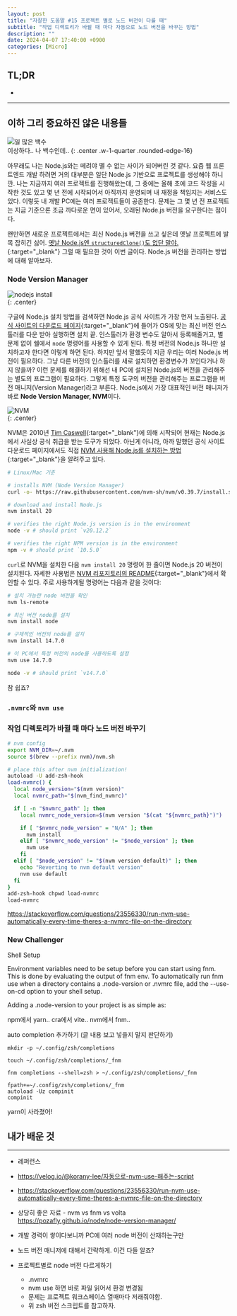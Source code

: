 ```yaml
---
layout: post
title: "자잘한 도움말 #15 프로젝트 별로 노드 버전이 다를 때"
subtitle: "작업 디렉토리가 바뀔 때 마다 자동으로 노드 버전을 바꾸는 방법"
description: ""
date: 2024-04-07 17:40:00 +0900
categories: [Micro]
---
```


## TL;DR

- 



---

## 이하 그리 중요하진 않은 내용들

![일 많은 백수](https://i.postimg.cc/XqQQgQW3/temp-Image-PLY8-Np.avif)  
이상하다.. 나 백수인데..
{: .center .w-1-quarter .rounded-edge-16}

아무래도 나는 Node.js와는 떼려야 뗄 수 없는 사이가 되어버린 것 같다. 요즘 웹 프론트엔드 개발 하려면 거의 대부분은 일단 Node.js 기반으로 프로젝트를 생성해야 하니깐. 나는 지금까지 여러 프로젝트를 진행해왔는데, 그 중에는 올해 초에 코드 작성을 시작한 것도 있고 몇 년 전에 시작되어서 아직까지 운영되며 내 재정을 책임지는 서비스도 있다. 이렇듯 내 개발 PC에는 여러 프로젝트들이 공존한다. 문제는 그 몇 년 전 프로젝트는 지금 기준으론 조금 까다로운 면이 있어서, 오래된 Node.js 버전을 요구한다는 점이다.

왠만하면 새로운 프로젝트에서는 최신 Node.js 버전을 쓰고 싶은데 옛날 프로젝트에 발목 잡히긴 싫어. [옛날 Node.js엔 `structuredClone()`도 없단 말야.](/micro/2023/12/10/micro-tip-13.html#tmi){:target="_blank"} 그럴 때 필요한 것이 이번 글이다. Node.js 버전을 관리하는 방법에 대해 알아보자.

### Node Version Manager

![nodejs install](https://i.postimg.cc/g2J3ZGxn/image.png)  
{: .center}

구글에 Node.js 설치 방법을 검색하면 Node.js 공식 사이트가 가장 먼저 노출된다. [공식 사이트의 다운로드 페이지](https://nodejs.org/en/download){:target="_blank"}에 들어가 OS에 맞는 최신 버전 인스톨러를 다운 받아 실행하면 설치 끝. 인스톨러가 환경 변수도 알아서 등록해줄거고, 별 문제 없이 쉘에서 `node` 명령어를 사용할 수 있게 된다. 특정 버전의 Node.js 하나만 설치하고자 한다면 이렇게 하면 된다. 하지만 앞서 말했듯이 지금 우리는 여러 Node.js 버전이 필요하다. 그냥 다른 버전의 인스톨러를 새로 설치하면 환경변수가 꼬인다거나 하지 않을까? 이런 문제를 해결하기 위해선 내 PC에 설치된 Node.js의 버전을 관리해주는 별도의 프로그램이 필요하다. 그렇게 특정 도구의 버전을 관리해주는 프로그램을 버전 매니저(Version Manager)라고 부른다. Node.js에서 가장 대표적인 버전 매니저가 바로 **Node Version Manager, NVM**이다.

![NVM](https://i.postimg.cc/cLKwhY3f/nvm-logo-color.png)  
{: .center}

NVM은 2010년 [Tim Caswell](https://twitter.com/creationix){:target="_blank"}에 의해 시작되어 현재는 Node.js에서 사실상 공식 취급을 받는 도구가 되었다. 아닌게 아니라, 아까 말했던 공식 사이트 다운로드 페이지에서도 직접 [NVM 사용해 Node.js를 설치하는 방법](https://nodejs.org/en/download/package-manager){:target="_blank"}을 알려주고 있다.

```bash
# Linux/Mac 기준

# installs NVM (Node Version Manager)
curl -o- https://raw.githubusercontent.com/nvm-sh/nvm/v0.39.7/install.sh | bash

# download and install Node.js
nvm install 20

# verifies the right Node.js version is in the environment
node -v # should print `v20.12.2`

# verifies the right NPM version is in the environment
npm -v # should print `10.5.0`
```

`curl`로 NVM을 설치한 다음 `nvm install 20` 명령어 한 줄이면 Node.js 20 버전이 설치된다. 자세한 사용법은 [NVM 리포지토리의 README](https://github.com/nvm-sh/nvm?tab=readme-ov-file#usage){:target="_blank"}에서 확인할 수 있다. 주로 사용하게될 명령어는 다음과 같을 것이다:

```bash
# 설치 가능한 node 버전을 확인
nvm ls-remote

# 최신 버전 node를 설치
nvm install node

# 구체적인 버전의 node를 설치
nvm install 14.7.0

# 이 PC에서 특정 버전의 node를 사용하도록 설정
nvm use 14.7.0

node -v # should print `v14.7.0`
```

참 쉽죠?


### `.nvmrc`와 `nvm use`

### 작업 디렉토리가 바뀔 때 마다 노드 버전 바꾸기

```sh
# nvm config
export NVM_DIR=~/.nvm
source $(brew --prefix nvm)/nvm.sh

# place this after nvm initialization!
autoload -U add-zsh-hook
load-nvmrc() {
  local node_version="$(nvm version)"
  local nvmrc_path="$(nvm_find_nvmrc)"

  if [ -n "$nvmrc_path" ]; then
    local nvmrc_node_version=$(nvm version "$(cat "${nvmrc_path}")")

    if [ "$nvmrc_node_version" = "N/A" ]; then
      nvm install
    elif [ "$nvmrc_node_version" != "$node_version" ]; then
      nvm use
    fi
  elif [ "$node_version" != "$(nvm version default)" ]; then
    echo "Reverting to nvm default version"
    nvm use default
  fi
}
add-zsh-hook chpwd load-nvmrc
load-nvmrc
```
https://stackoverflow.com/questions/23556330/run-nvm-use-automatically-every-time-theres-a-nvmrc-file-on-the-directory

### New Challenger

Shell Setup

Environment variables need to be setup before you can start using fnm. This is done by evaluating the output of fnm env. To automatically run fnm use when a directory contains a .node-version or .nvmrc file, add the --use-on-cd option to your shell setup.

Adding a .node-version to your project is as simple as:

npm에서 yarn.. cra에서 vite.. nvm에서 fnm..

auto completion 추가하기 (글 내용 보고 넣을지 말지 판단하기)
```
mkdir -p ~/.config/zsh/completions

touch ~/.config/zsh/completions/_fnm

fnm completions --shell=zsh > ~/.config/zsh/completions/_fnm
```
```
fpath+=~/.config/zsh/completions/_fnm
autoload -Uz compinit
compinit
```

yarn이 사라졌어!

## 내가 배운 것

---

- 레퍼런스
- https://velog.io/@korany-lee/자동으로-nvm-use-해주는-script
- https://stackoverflow.com/questions/23556330/run-nvm-use-automatically-every-time-theres-a-nvmrc-file-on-the-directory

- 상당히 좋은 자료 - nvm vs fnm vs volta
https://pozafly.github.io/node/node-version-manager/


- 개발 경력이 쌓이다보니까 PC에 여러 node 버전이 산재하는구만
- 노드 버전 매니저에 대해서 간략하게. 이건 다들 알죠?
- 프로젝트별로 node 버전 다르게하기
    - .nvmrc
    - nvm use 하면 바로 파일 읽어서 환경 변경됨
    - 문제는 프로젝트 워크스페이스 열때마다 저래줘야함.
    - 위 zsh 버전 스크립트를 참고하자.